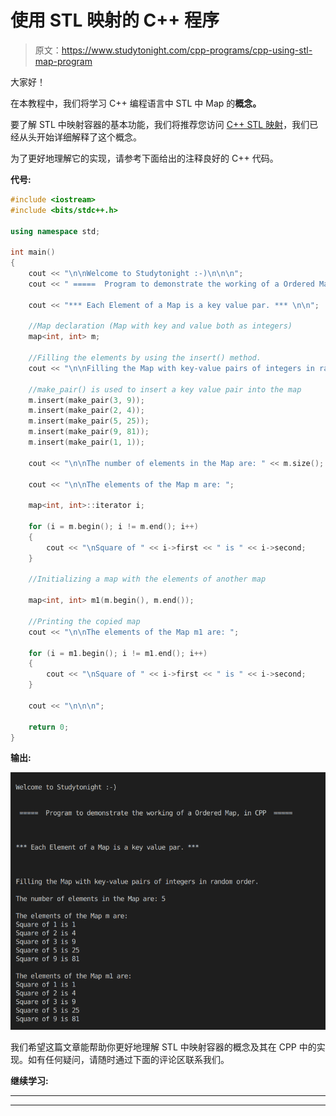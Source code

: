 # 使用 STL 映射的 C++ 程序

> 原文：<https://www.studytonight.com/cpp-programs/cpp-using-stl-map-program>

大家好！

在本教程中，我们将学习 C++ 编程语言中 STL 中 Map 的**概念。**

要了解 STL 中映射容器的基本功能，我们将推荐您访问 [C++ STL 映射](https://www.studytonight.com/cpp/stl/stl-container-map)，我们已经从头开始详细解释了这个概念。

为了更好地理解它的实现，请参考下面给出的注释良好的 C++ 代码。

**代号:**

```cpp
#include <iostream>
#include <bits/stdc++.h>

using namespace std;

int main()
{
    cout << "\n\nWelcome to Studytonight :-)\n\n\n";
    cout << " =====  Program to demonstrate the working of a Ordered Map, in CPP  ===== \n\n\n\n";

    cout << "*** Each Element of a Map is a key value par. *** \n\n";

    //Map declaration (Map with key and value both as integers)
    map<int, int> m;

    //Filling the elements by using the insert() method.
    cout << "\n\nFilling the Map with key-value pairs of integers in random order."; //Map automatically stores them in increasing order of keys

    //make_pair() is used to insert a key value pair into the map
    m.insert(make_pair(3, 9));
    m.insert(make_pair(2, 4));
    m.insert(make_pair(5, 25));
    m.insert(make_pair(9, 81));
    m.insert(make_pair(1, 1));

    cout << "\n\nThe number of elements in the Map are: " << m.size();

    cout << "\n\nThe elements of the Map m are: ";

    map<int, int>::iterator i;

    for (i = m.begin(); i != m.end(); i++)
    {
        cout << "\nSquare of " << i->first << " is " << i->second;
    }

    //Initializing a map with the elements of another map

    map<int, int> m1(m.begin(), m.end());

    //Printing the copied map
    cout << "\n\nThe elements of the Map m1 are: ";

    for (i = m1.begin(); i != m1.end(); i++)
    {
        cout << "\nSquare of " << i->first << " is " << i->second;
    }

    cout << "\n\n\n";

    return 0;
} 
```

**输出:**

![C++ Using Map program](img/b2d17dbd0afbf7c792ca46e3ff3eaecd.png)

我们希望这篇文章能帮助你更好地理解 STL 中映射容器的概念及其在 CPP 中的实现。如有任何疑问，请随时通过下面的评论区联系我们。

**继续学习:**

* * *

* * *